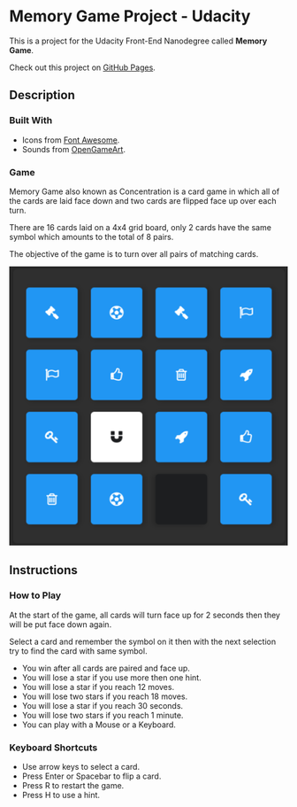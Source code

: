 # Memory Game Project - Udacity

This is a project for the Udacity Front-End Nanodegree called **Memory Game**.

Check out this project on [GitHub Pages](https://al-yasa.github.io/Memory-Game-Project-Udacity/ "Memory Game - Belhenniche Al-Yasa'").

## Description

### Built With

- Icons from [Font Awesome](https://fontawesome.com/).
- Sounds from [OpenGameArt](https://opengameart.org/).

### Game

Memory Game also known as Concentration is a card game in which all of the cards are laid face down and two cards are flipped face up over each turn.

There are 16 cards laid on a 4x4 grid board, only 2 cards have the same symbol which amounts to the total of 8 pairs.

The objective of the game is to turn over all pairs of matching cards.

![Memory Game](img/memorygame.png "Memory Game")

## Instructions

### How to Play

At the start of the game, all cards will turn face up for 2 seconds then they will be put face down again.

Select a card and remember the symbol on it then with the next selection try to find the card with same symbol.

- You win after all cards are paired and face up.
- You will lose a star if you use more then one hint.
- You will lose a star if you reach 12 moves.
- You will lose two stars if you reach 18 moves.
- You will lose a star if you reach 30 seconds.
- You will lose two stars if you reach 1 minute.
- You can play with a Mouse or a Keyboard.

### Keyboard Shortcuts

- Use arrow keys to select a card.
- Press Enter or Spacebar to flip a card.
- Press R to restart the game.
- Press H to use a hint.